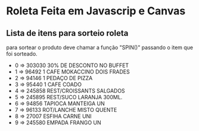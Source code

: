 # Roleta Feita em Javascrip e Canvas

## Lista de itens para sorteio roleta #

para sortear o produto deve chamar a função "SPIN(<ITEM SORTEADO>)" passando o item que foi sorteado.

- 0 => 303030	30% DE DESCONTO NO BUFFET
- 1 => 96492	1 CAFE MOKACCINO DOIS FRADES
- 2 => 94146	1 PEDAÇO DE PIZZA
- 3 => 95440	1 CAFE COADO
- 4 => 245858	REST/CROISSANTS SALGADOS
- 5 => 245895	REST/SUCO LARANJA 300ML.
- 6 => 94856	TAPIOCA MANTEIGA UN
- 7 => 96133	ROT/LANCHE MISTO QUENTE 
- 8 => 27007	ESFIHA CARNE UNI
- 9 => 245580	EMPADA FRANGO UN